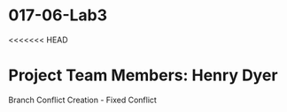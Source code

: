 # 017-06-Lab3
<<<<<<< HEAD

Project Team Members: Henry Dyer
=======
Branch Conflict Creation - Fixed Conflict
